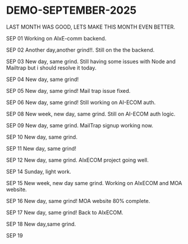 # DEMO-SEPTEMBER-2025
LAST MONTH WAS GOOD, LETS MAKE THIS MONTH EVEN BETTER.

SEP 01
Working on AIxE-comm backend.

SEP 02
Another day,another grind!!.
Still on the the backend.

SEP 03
New day, same grind.
Still having some issues with Node and Mailtrap but i should resolve it today.

SEP 04
New day, same grind!

SEP 05
New day, same grind!
Mail trap issue fixed.

SEP 06
New day, same grind!
Still working on AI-ECOM auth.

SEP 08
New week, new day, same grind.
Still on AI-ECOM auth logic.

SEP 09
New day, same grind.
MailTrap signup working now.

SEP 10
New day, same grind.

SEP 11
New day, same grind!

SEP 12
New day, same grind.
AIxECOM project going well.

SEP 14
Sunday, light work.

SEP 15
New week, new day same grind.
Working on AIxECOM and MOA website.

SEP 16
New day, same grind!
MOA website 80% complete.

SEP 17
New day, same grind!
Back to AIxECOM.

SEP 18
New day,same grind.

SEP 19
